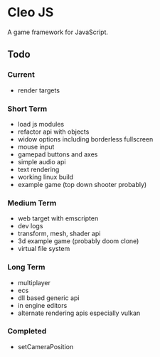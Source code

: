 # Cleo JS

A game framework for JavaScript.

## Todo

### Current

- render targets

### Short Term

- load js modules
- refactor api with objects
- widow options including borderless fullscreen
- mouse input
- gamepad buttons and axes
- simple audio api
- text rendering
- working linux build
- example game (top down shooter probably)

### Medium Term

- web target with emscripten
- dev logs
- transform, mesh, shader api
- 3d example game (probably doom clone)
- virtual file system

### Long Term

- multiplayer
- ecs
- dll based generic api
- in engine editors
- alternate rendering apis especially vulkan

### Completed

- setCameraPosition